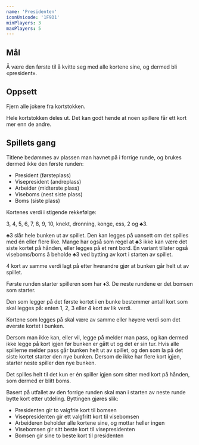 ```yaml
---
name: 'Presidenten'
iconUnicode: '1F9D1'
minPlayers: 3
maxPlayers: 5
---
```

## Mål

Å være den første til å kvitte seg med alle kortene sine, og dermed bli «president».

## Oppsett

Fjern alle jokere fra kortstokken.

Hele kortstokken deles ut. Det kan godt hende at noen spillere får ett kort mer enn
de andre.

## Spillets gang

Titlene bedømmes av plassen man havnet på i forrige runde, og brukes dermed ikke
den første runden:
- President (førsteplass)
- Visepresident (andreplass)
- Arbeider (midterste plass)
- Viseboms (nest siste plass)
- Boms (siste plass)

Kortenes verdi i stigende rekkefølge:

3, 4, 5, 6, 7, 8, 9, 10, knekt, dronning, konge, ess, 2 og ♣3.

♣3 slår hele bunken ut av spillet. Den kan legges på uansett om det spilles med én
eller flere like. Mange har også som regel at ♣3 ikke kan være det siste kortet på hånden, eller legges på et rent bord. Én variant tillater også viseboms/boms å beholde ♣3 ved bytting av kort i starten av spillet.

4 kort av samme verdi lagt på etter hverandre gjør at bunken går helt ut av spillet.

Første runden starter spilleren som har ♦3. De neste rundene er det bomsen som
starter.

Den som legger på det første kortet i en bunke bestemmer antall kort som skal
legges på: enten 1, 2, 3 eller 4 kort av lik verdi.

Kortene som legges på skal være av samme eller høyere verdi som det øverste kortet
i bunken.

Dersom man ikke kan, eller vil, legge på melder man pass, og kan dermed ikke legge
på kort igjen før bunken er gått ut og det er sin tur. Hvis alle spillerne melder pass går bunken helt ut av spillet, og den som la på det siste kortet starter den nye bunken. Dersom de ikke har flere kort igjen, starter neste spiller den nye bunken.

Det spilles helt til det kun er én spiller igjen som sitter med kort på hånden,
som dermed er blitt boms.

Basert på utfallet av den forrige runden skal man i starten av neste runde bytte
kort etter utdeling. Byttingen gjøres slik:
- Presidenten gir to valgfrie kort til bomsen
- Visepresidenten gir ett valgfritt kort til visebomsen
- Arbeideren beholder alle kortene sine, og mottar heller ingen
- Visebomsen gir sitt beste kort til visepresidenten
- Bomsen gir sine to beste kort til presidenten
